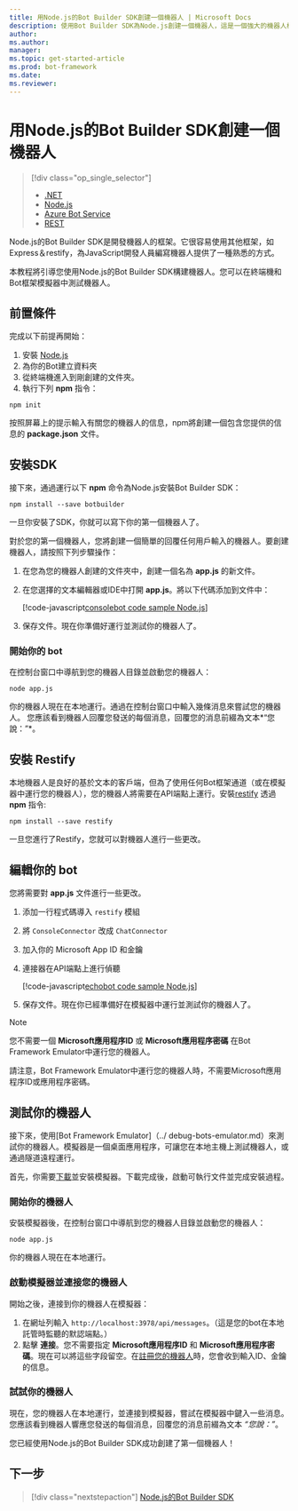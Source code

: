```yaml
---
title: 用Node.js的Bot Builder SDK創建一個機器人 | Microsoft Docs
description: 使用Bot Builder SDK為Node.js創建一個機器人，這是一個強大的機器人構造框架。
author: 
ms.author: 
manager: 
ms.topic: get-started-article
ms.prod: bot-framework
ms.date: 
ms.reviewer:
---
```


# 用Node.js的Bot Builder SDK創建一個機器人
> [!div class="op_single_selector"]
> - [.NET](../dotnet/bot-builder-dotnet-quickstart.md)
> - [Node.js](../nodejs/bot-builder-nodejs-quickstart.md)
> - [Azure Bot Service](../azure/azure-bot-service-quickstart.md)
> - [REST](../rest-api/bot-framework-rest-connector-quickstart.md)

Node.js的Bot Builder SDK是開發機器人的框架。它很容易使用其他框架，如Express＆restify，為JavaScript開發人員編寫機器人提供了一種熟悉的方式。

本教程將引導您使用Node.js的Bot Builder SDK構建機器人。您可以在終端機和Bot框架模擬器中測試機器人。

## 前置條件
完成以下前提再開始：

1. 安裝 [Node.js](https://nodejs.org)
2. 為你的Bot建立資料夾
3. 從終端機進入到剛創建的文件夾。
4. 執行下列 **npm** 指令：

```nodejs
npm init
```

按照屏幕上的提示輸入有關您的機器人的信息，npm將創建一個包含您提供的信息的 **package.json** 文件。

## 安裝SDK
接下來，通過運行以下 **npm** 命令為Node.js安裝Bot Builder SDK：

```nodejs
npm install --save botbuilder
```

一旦你安裝了SDK，你就可以寫下你的第一個機器人了。

對於您的第一個機器人，您將創建一個簡單的回覆任何用戶輸入的機器人。要創建機器人，請按照下列步驟操作：

1. 在您為您的機器人創建的文件夾中，創建一個名為 **app.js** 的新文件。
2. 在您選擇的文本編輯器或IDE中打開 **app.js**。將以下代碼添加到文件中：

   [!code-javascript[consolebot code sample Node.js](../includes/code/node-getstarted.js#consolebot)]

3. 保存文件。現在你準備好運行並測試你的機器人了。

### 開始你的 bot

在控制台窗口中導航到您的機器人目錄並啟動您的機器人：

```nodejs
node app.js
```

你的機器人現在在本地運行。通過在控制台窗口中輸入幾條消息來嘗試您的機器人。
您應該看到機器人回覆您發送的每個消息，回覆您的消息前綴為文本*“您說：”*。

## 安裝 Restify

本地機器人是良好的基於文本的客戶端，但為了使用任何Bot框架通道（或在模擬器中運行您的機器人），您的機器人將需要在API端點上運行。安裝<a href="http://restify.com/" target="_blank">restify</a> 透過 **npm** 指令:

```nodejs
npm install --save restify
```

一旦您進行了Restify，您就可以對機器人進行一些更改。

## 編輯你的 bot

您將需要對 **app.js** 文件進行一些更改。

1. 添加一行程式碼導入 `restify` 模組
2. 將 `ConsoleConnector` 改成 `ChatConnector`
3. 加入你的 Microsoft App ID 和金鑰
4. 連接器在API端點上進行偵聽

   [!code-javascript[echobot code sample Node.js](../includes/code/node-getstarted.js#echobot)]

3. 保存文件。現在你已經準備好在模擬器中運行並測試你的機器人了。

> [!NOTE] 
> 您不需要一個 **Microsoft應用程序ID** 或 **Microsoft應用程序密碼** 在Bot Framework Emulator中運行您的機器人。

請注意，Bot Framework Emulator中運行您的機器人時，不需要Microsoft應用程序ID或應用程序密碼。

## 測試你的機器人

接下來，使用[Bot Framework Emulator]（../ debug-bots-emulator.md）來測試你的機器人。模擬器是一個桌面應用程序，可讓您在本地主機上測試機器人，或通過隧道遠程運行。

首先，你需要[下載](https://emulator.botframework.com)並安裝模擬器。下載完成後，啟動可執行文件並完成安裝過程。

### 開始你的機器人

安裝模擬器後，在控制台窗口中導航到您的機器人目錄並啟動您的機器人：

```nodejs
node app.js
```
   
你的機器人現在在本地運行。

### 啟動模擬器並連接您的機器人

開始之後，連接到你的機器人在模擬器：

1. 在網址列輸入 `http://localhost:3978/api/messages`。（這是您的bot在本地託管時監聽的默認端點。）
2. 點擊 **連接**。您不需要指定 **Microsoft應用程序ID** 和 **Microsoft應用程序密碼**。現在可以將這些字段留空。在[註冊您的機器人](../portal-register-bot.md)時，您會收到輸入ID、金鑰的信息。

### 試試你的機器人

現在，您的機器人在本地運行，並連接到模擬器，嘗試在模擬器中鍵入一些消息。
您應該看到機器人響應您發送的每個消息，回覆您的消息前綴為文本 *“您說：”*。

您已經使用Node.js的Bot Builder SDK成功創建了第一個機器人！

## 下一步

> [!div class="nextstepaction"]
> [Node.js的Bot Builder SDK](bot-builder-nodejs-overview.md)
